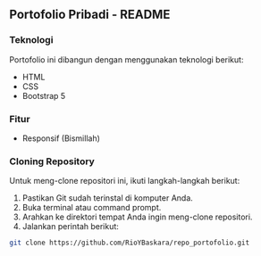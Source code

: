 ## Portofolio Pribadi - README

### Teknologi
Portofolio ini dibangun dengan menggunakan teknologi berikut:
- HTML
- CSS
- Bootstrap 5

### Fitur
- Responsif (Bismillah)

### Cloning Repository

Untuk meng-clone repositori ini, ikuti langkah-langkah berikut:

1. Pastikan Git sudah terinstal di komputer Anda.
2. Buka terminal atau command prompt.
3. Arahkan ke direktori tempat Anda ingin meng-clone repositori.
4. Jalankan perintah berikut:

```bash
git clone https://github.com/RioYBaskara/repo_portofolio.git
```
